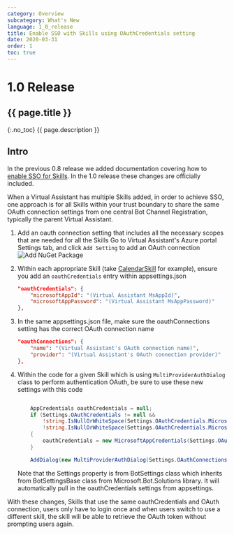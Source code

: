 ```yaml
---
category: Overview
subcategory: What's New
language: 1_0_release
title: Enable SSO with Skills using OAuthCredentials setting
date: 2020-03-31
order: 1
toc: true
---
```


# 1.0 Release
## {{ page.title }}
{:.no_toc}
{{ page.description }}

## Intro
 
In the previous 0.8 release we added documentation covering how to [enable SSO for Skills](https://microsoft.github.io/botframework-solutions/overview/whats-new/0.8-beta/achieve-SSO-among-skills/). In the 1.0 release these changes are officially included. 

When a Virtual Assistant has multiple Skills added, in order to achieve SSO, one approach is for all Skills within your trust boundary to  share the same OAuth connection settings from one central Bot Channel Registration, typically the parent Virtual Assistant. 

1. Add an oauth connection setting that includes all the necessary scopes that are needed for all the Skills
   Go to Virtual Assistant's Azure portal Settings tab, and click `Add Setting` to add an OAuth connection
   ![Add NuGet Package]({{site.baseurl}}/assets/images/add-nuget.png)

1. Within each appropriate Skill (take [CalendarSkill](https://github.com/microsoft/botframework-skills/tree/master/skills/csharp/calendarskill) for example), ensure you add an `oauthCredentials` entry within appsettings.json

    ```json
    "oauthCredentials": {
        "microsoftAppId": "(Virtual Assistant MsAppId)",
        "microsoftAppPassword": "(Virtual Assistant MsAppPassword)"
    },

    ```

1. In the same appsettings.json file, make sure the oauthConnections setting has the correct OAuth connection name

    ```json
    "oauthConnections": {
        "name": "(Virtual Assistant's OAuth connection name)",
        "provider": "(Virtual Assistant's OAuth connection provider)"
    },

    ```

1. Within the code for a given Skill which is using `MultiProviderAuthDialog` class to perform authentication OAuth, be sure to use these new settings with this code

    ```csharp

        AppCredentials oauthCredentials = null;
        if (Settings.OAuthCredentials != null &&
            !string.IsNullOrWhiteSpace(Settings.OAuthCredentials.MicrosoftAppId) &&
            !string.IsNullOrWhiteSpace(Settings.OAuthCredentials.MicrosoftAppPassword))
        {
            oauthCredentials = new MicrosoftAppCredentials(Settings.OAuthCredentials.MicrosoftAppId, Settings.OAuthCredentials.MicrosoftAppPassword);
        }

        AddDialog(new MultiProviderAuthDialog(Settings.OAuthConnections, null, oauthCredentials));

    ```

    Note that the Settings property is from BotSettings class which inherits from BotSettingsBase class from Microsoft.Bot.Solutions library. It will automatically pull in the oauthCredentials settings from appsettings.

With these changes, Skills that use the same oauthCredentials and OAuth connection, users only have to login once and when users switch to use a different skill, the skill will be able to retrieve the OAuth token without prompting users again. 
